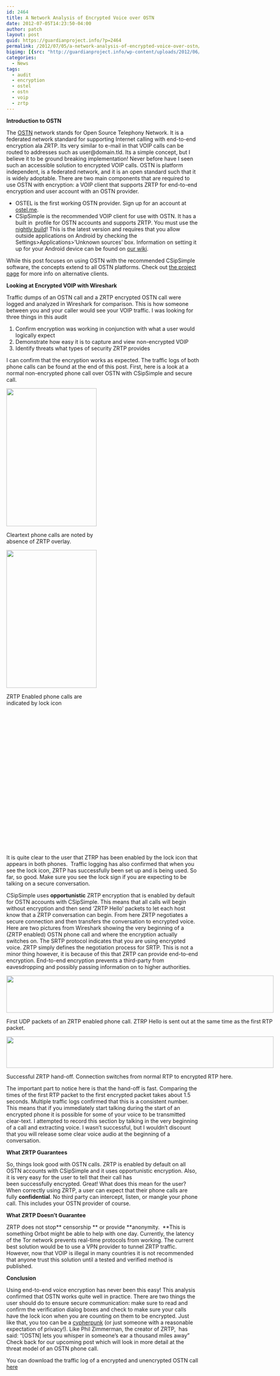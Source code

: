```yaml
---
id: 2464
title: A Network Analysis of Encrypted Voice over OSTN
date: 2012-07-05T14:23:50-04:00
author: patch
layout: post
guid: https://guardianproject.info/?p=2464
permalink: /2012/07/05/a-network-analysis-of-encrypted-voice-over-ostn/
bigimg: [{src: "http://guardianproject.info/wp-content/uploads/2012/06/zrtpswitch.png",}]
categories:
  - News
tags:
  - audit
  - encryption
  - ostel
  - ostn
  - voip
  - zrtp
---
```

**Introduction to OSTN**

The [OSTN](http://guardianproject.info/wiki/OSTN) network stands for Open Source Telephony Network. It is a federated network standard for supporting Internet calling with end-to-end encryption ala ZRTP. Its very similar to e-mail in that VOIP calls can be routed to addresses such as &#x75;&#x73;&#x65;&#x72;@doma&#x69;&#x6e;&#x2e;&#x74;ld. Its a simple concept, but I believe it to be ground breaking implementation! Never before have I seen such an accessible solution to encrypted VOIP calls. OSTN is platform independent, is a federated network, and it is an open standard such that it is widely adoptable. There are two main components that are required to use OSTN with encryption: a VOIP client that supports ZRTP for end-to-end encryption and user account with an OSTN provider.

  * OSTEL is the first working OSTN provider. Sign up for an account at [ostel.me](https://ostel.me/ "ostel.me").
  * CSipSimple is the recommended VOIP client for use with OSTN. It has a built in  profile for OSTN accounts and supports ZRTP. You must use the [nightly build](http://nightlies.csipsimple.com/trunk/)! This is the latest version and requires that you allow outside applications on Android by checking the Settings>Applications>’Unknown sources’ box. Information on setting it up for your Android device can be found on [our wiki](http://guardianproject.info/wiki/Ostel "our wiki").

While this post focuses on using OSTN with the recommended CSipSimple software, the concepts extend to all OSTN platforms. Check out [the project page](https://guardianproject.info/wiki/OSTN) for more info on alternative clients.

**Looking at Encrypted VOIP with Wireshark**

Traffic dumps of an OSTN call and a ZRTP encrypted OSTN call were logged and analyzed in Wireshark for comparison. This is how someone between you and your caller would see your VOIP traffic. I was looking for three things in this audit

  1. Confirm encryption was working in conjunction with what a user would logically expect
  2. Demonstrate how easy it is to capture and view non-encrypted VOIP
  3. Identify threats what types of security ZRTP provides

I can confirm that the encryption works as expected. The traffic logs of both phone calls can be found at the end of this post. First, here is a look at a normal non-encrypted phone call over OSTN with CSipSimple and secure call.

<div id="attachment_2466" style="width: 246px" class="wp-caption alignleft">
  <a href="https://guardianproject.info/wp-content/uploads/2012/06/uncrypt.png"><img aria-describedby="caption-attachment-2466" class=" wp-image-2466" title="Non-secure VOIP" src="https://guardianproject.info/wp-content/uploads/2012/06/uncrypt.png" alt="" width="236" height="360" /></a>
  
  <p id="caption-attachment-2466" class="wp-caption-text">
    Cleartext phone calls are noted by absence of ZRTP overlay.
  </p>
</div>

<div id="attachment_2467" style="width: 246px" class="wp-caption alignright">
  <a href="https://guardianproject.info/wp-content/uploads/2012/06/ostncall-encrypted.png"><img aria-describedby="caption-attachment-2467" class=" wp-image-2467" title="Secure VOIP" src="https://guardianproject.info/wp-content/uploads/2012/06/ostncall-encrypted.png" alt="" width="236" height="360" /></a>
  
  <p id="caption-attachment-2467" class="wp-caption-text">
    ZRTP Enabled phone calls are indicated by lock icon
  </p>
</div>

 

 

 

 

 

 

 

 

 

 

 

 

It is quite clear to the user that ZTRP has been enabled by the lock icon that appears in both phones.  Traffic logging has also confirmed that when you see the lock icon, ZRTP has successfully been set up and is being used. So far, so good. Make sure you see the lock sign if you are expecting to be talking on a secure conversation.

CSipSimple uses **opportunistic** ZRTP encryption that is enabled by default for OSTN accounts with CSipSimple. This means that all calls will begin without encryption and then send ‘ZRTP Hello’ packets to let each host know that a ZRTP conversation can begin. From here ZRTP negotiates a secure connection and then transfers the conversation to encrypted voice. Here are two pictures from Wireshark showing the very beginning of a (ZRTP enabled) OSTN phone call and where the encryption actually switches on. The SRTP protocol indicates that you are using encrypted voice. ZRTP simply defines the negotiation process for SRTP. This is not a minor thing however, it is because of this that ZRTP can provide end-to-end encryption. End-to-end encryption prevents a third-party from eavesdropping and possibly passing information on to higher authorities.

<div id="attachment_2474" style="width: 709px" class="wp-caption alignnone">
  <a href="https://guardianproject.info/wp-content/uploads/2012/06/zrtpstart.png"><img aria-describedby="caption-attachment-2474" class="size-full wp-image-2474 " title="zrtpstart" src="https://guardianproject.info/wp-content/uploads/2012/06/zrtpstart.png" alt="" width="699" height="97" srcset="https://guardianproject.info/wp-content/uploads/2012/06/zrtpstart.png 699w, https://guardianproject.info/wp-content/uploads/2012/06/zrtpstart-300x41.png 300w" sizes="(max-width: 699px) 100vw, 699px" /></a>
  
  <p id="caption-attachment-2474" class="wp-caption-text">
    First UDP packets of an ZRTP enabled phone call. ZTRP Hello is sent out at the same time as the first RTP packet.
  </p>
</div>

<div id="attachment_2475" style="width: 709px" class="wp-caption alignnone">
  <a href="https://guardianproject.info/wp-content/uploads/2012/06/zrtpswitch.png"><img aria-describedby="caption-attachment-2475" class="size-full wp-image-2475 " title="zrtpswitch" src="https://guardianproject.info/wp-content/uploads/2012/06/zrtpswitch.png" alt="" width="699" height="82" srcset="https://guardianproject.info/wp-content/uploads/2012/06/zrtpswitch.png 699w, https://guardianproject.info/wp-content/uploads/2012/06/zrtpswitch-300x35.png 300w" sizes="(max-width: 699px) 100vw, 699px" /></a>
  
  <p id="caption-attachment-2475" class="wp-caption-text">
    Successful ZRTP hand-off. Connection switches from normal RTP to encrypted RTP here.
  </p>
</div>

The important part to notice here is that the hand-off is fast. Comparing the times of the first RTP packet to the first encrypted packet takes about 1.5 seconds. Multiple traffic logs confirmed that this is a consistent number. This means that if you immediately start talking during the start of an encrypted phone it is possible for some of your voice to be transmitted clear-text. I attempted to record this section by talking in the very beginning of a call and extracting voice. I wasn’t successful, but I wouldn’t discount that you will release some clear voice audio at the beginning of a conversation.

**What ZRTP Guarantees**

So, things look good with OSTN calls. ZRTP is enabled by default on all OSTN accounts with CSipSimple and it uses opportunistic encryption. Also, it is very easy for the user to tell that their call has been successfully encrypted. Great! What does this mean for the user? When correctly using ZRTP, a user can expect that their phone calls are fully **confidential**. No third party can intercept, listen, or mangle your phone call. This includes your OSTN provider of course.

**What ZRTP Doesn’t Guarantee**

ZRTP does not stop** censorship ** or provide **anonymity.  **This is something Orbot might be able to help with one day. Currently, the latency of the Tor network prevents real-time protocols from working. The current best solution would be to use a VPN provider to tunnel ZRTP traffic. However, now that VOIP is illegal in many countries it is not recommended that anyone trust this solution until a tested and verified method is published.

**Conclusion**

Using end-to-end voice encryption has never been this easy! This analysis confirmed that OSTN works quite well in practice. There are two things the user should do to ensure secure communication: make sure to read and confirm the verification dialog boxes and check to make sure your calls have the lock icon when you are counting on them to be encrypted. Just like that, you too can be a [cypherpunk](http://en.wikipedia.org/wiki/Cypherpunk) (or just someone with a reasonable expectation of privacy!). Like Phil Zimmerman, the creator of ZRTP,  has said: “[OSTN] lets you whisper in someone’s ear a thousand miles away” Check back for our upcoming post which will look in more detail at the threat model of an OSTN phone call.

You can download the traffic log of a encrypted and unencrypted OSTN call [here](https://guardianproject.info/wp-content/uploads/2012/07/ostnlogs.zip)